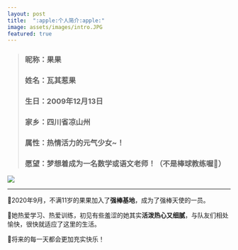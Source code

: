```yaml
---
layout: post
title:  ":apple:个人简介:apple:"
image: assets/images/intro.JPG
featured: true
---
```

> ### 昵称：果果
> ### 姓名：瓦其惹果
> ### 生日：2009年12月13日
> ### 家乡：四川省凉山州
> ### 属性：热情活力的元气少女~！
> ### 愿望：梦想着成为一名数学或语文老师！（不是棒球教练喔:eyes:）

![](https://i.loli.net/2021/03/14/1Sl9dAYD6ItkzaX.jpg)

***

:apple:2020年9月，不满11岁的果果加入了**强棒基地**，成为了强棒天使的一员。

:apple:她热爱学习、热爱训练，初见有些羞涩的她其实**活泼热心又细腻**，与队友们相处愉快，很快就适应了这里的生活。

:apple:将来的每一天都会更加充实快乐！
